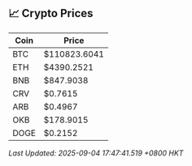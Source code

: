 ## 📈 Crypto Prices

| Coin | Price |
| ---- | ----- |
| BTC | $110823.6041 |
| ETH | $4390.2521 |
| BNB | $847.9038 |
| CRV | $0.7615 |
| ARB | $0.4967 |
| OKB | $178.9015 |
| DOGE | $0.2152 |

_Last Updated: 2025-09-04 17:47:41.519 +0800 HKT_